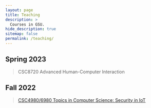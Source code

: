 ```yaml
---
layout: page
title: Teaching
description: >
  Courses in GSU.
hide_description: true
sitemap: false
permalink: /teaching/
---
```


## Spring 2023
> CSC8720 Advanced Human-Computer Interaction <br> 

## Fall 2022
> [CSC4980/6980 Topics in Computer Science: Security in IoT](/CSC4980.md) <br>
